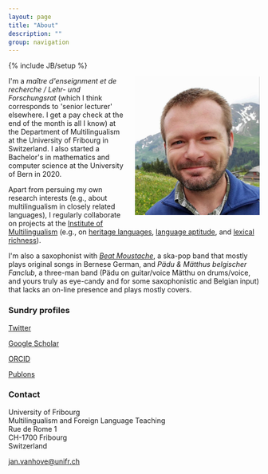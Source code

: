 ```yaml
---
layout: page
title: "About"
description: ""
group: navigation
---
```

{% include JB/setup %}

<p><img style="float: right; margin: 0px 0px 15px 15px; max-width: 250px; height: auto;" src="/figs/jan_kop.jpg" alt="" title="Photo"/>
I'm a <i>maître d'enseignment et de recherche / Lehr- und Forschungsrat</i> (which I think corresponds to 'senior lecturer' elsewhere. I get a pay check at the end of the month is all I know) at the Department of Multilingualism at the University of Fribourg in Switzerland. I also started a Bachelor's in mathematics and computer science at the University of Bern in 2020.</p>

<p>Apart from persuing my own research interests (e.g., about multilingualism in closely related languages), 
I regularly collaborate on projects at the <a href = "http://www.institut-mehrsprachigkeit.ch/en/">Institute of Multilingualism</a>
(e.g., on 
<a href="http://www.institut-mehrsprachigkeit.ch/en/content/language-origin-and-language-school">heritage languages</a>, 
<a href="http://www.institut-mehrsprachigkeit.ch/en/content/language-aptitude-why-and-how-assess-it">language aptitude</a>, and 
<a href="http://www.institut-mehrsprachigkeit.ch/en/content/written-productions-children-immigration-background">lexical richness</a>).</p>

<p>I'm also a saxophonist with <a href="http://beatmoustache.ch/"><i>Beat Moustache</i></a>, a ska-pop band that mostly plays original songs in Bernese German, and <i>Pädu &amp; Mätthus belgischer Fanclub</i>, a three-man band (Pädu on guitar/voice Mätthu on drums/voice, and yours truly as eye-candy and for some saxophonistic and Belgian input) that lacks an on-line presence and plays mostly covers.</p>


<h3>Sundry profiles</h3>

<p><a href="https://twitter.com/janhove">Twitter</a></p>

<p><a href ="https://scholar.google.com/citations?user=xZ5id3sAAAAJ">Google Scholar</a></p>

<p><a href="https://orcid.org/0000-0002-4607-4836">ORCID</a></p>

<p><a href="https://publons.com/researcher/J-1146-2019/">Publons</a></p>

<h3>Contact</h3>

University of Fribourg  
Multilingualism and Foreign Language Teaching  
Rue de Rome 1  
CH-1700 Fribourg  
Switzerland

[jan.vanhove@unifr.ch](mailto:jan.vanhove@unifr.ch)
